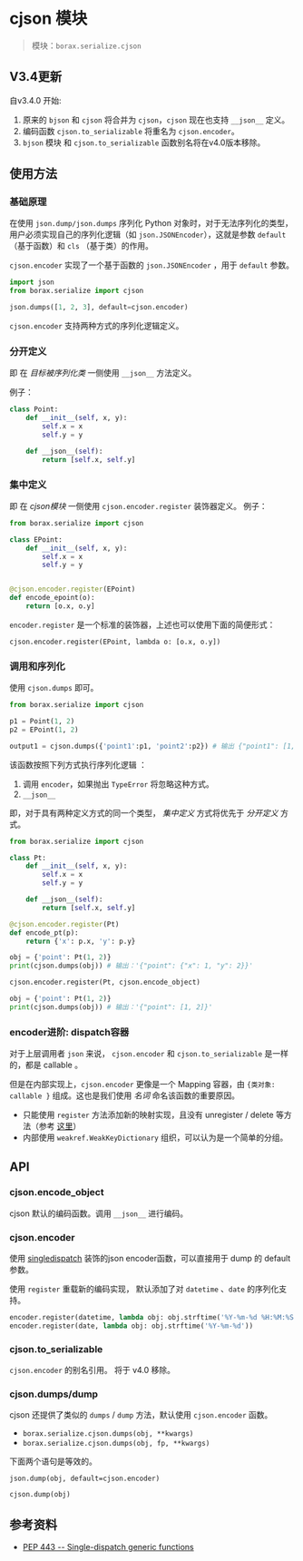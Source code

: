 # cjson 模块

> 模块：`borax.serialize.cjson`

## V3.4更新

自v3.4.0 开始:

1. 原来的 `bjson` 和 `cjson` 将合并为 `cjson`，`cjson` 现在也支持 `__json__` 定义。
2.  编码函数 `cjson.to_serializable` 将重名为 `cjson.encoder`。
3. `bjson` 模块 和 `cjson.to_serializable` 函数别名将在v4.0版本移除。

## 使用方法

### 基础原理

在使用 `json.dump/json.dumps` 序列化 Python 对象时，对于无法序列化的类型，用户必须实现自己的序列化逻辑（如 `json.JSONEncoder`），这就是参数 `default` （基于函数）和 `cls` （基于类）的作用。

`cjson.encoder` 实现了一个基于函数的 `json.JSONEncoder` ，用于 `default` 参数。

```python
import json
from borax.serialize import cjson

json.dumps([1, 2, 3], default=cjson.encoder)
```

`cjson.encoder` 支持两种方式的序列化逻辑定义。

### 分开定义

即 在 *目标被序列化类* 一侧使用 `__json__` 方法定义。

例子：

```python
class Point:
    def __init__(self, x, y):
        self.x = x
        self.y = y

    def __json__(self):
        return [self.x, self.y]
```

### 集中定义

即 在 *cjson模块* 一侧使用 `cjson.encoder.register` 装饰器定义。 例子：

```python
from borax.serialize import cjson

class EPoint:
    def __init__(self, x, y):
        self.x = x
        self.y = y


@cjson.encoder.register(EPoint)
def encode_epoint(o):
    return [o.x, o.y]
```

`encoder.register` 是一个标准的装饰器，上述也可以使用下面的简便形式：

```
cjson.encoder.register(EPoint, lambda o: [o.x, o.y])
```

### 调用和序列化


使用 `cjson.dumps` 即可。

```python
from borax.serialize import cjson

p1 = Point(1, 2)
p2 = EPoint(1, 2)

output1 = cjson.dumps({'point1':p1, 'point2':p2}) # 输出 {"point1": [1, 2], "point2": [1, 2]}

```

该函数按照下列方式执行序列化逻辑 ：

1. 调用 `encoder`，如果抛出 `TypeError` 将忽略这种方式。
2.  `__json__` 

即，对于具有两种定义方式的同一个类型， *集中定义* 方式将优先于 *分开定义* 方式。

```python
from borax.serialize import cjson

class Pt:
    def __init__(self, x, y):
        self.x = x
        self.y = y

    def __json__(self):
        return [self.x, self.y]

@cjson.encoder.register(Pt)
def encode_pt(p):
    return {'x': p.x, 'y': p.y}

obj = {'point': Pt(1, 2)}
print(cjson.dumps(obj)) # 输出：'{"point": {"x": 1, "y": 2}}'

cjson.encoder.register(Pt, cjson.encode_object)

obj = {'point': Pt(1, 2)}
print(cjson.dumps(obj)) # 输出：'{"point": [1, 2]}'

```

### encoder进阶: dispatch容器

对于上层调用者  `json`  来说， `cjson.encoder` 和 `cjson.to_serializable` 是一样的，都是 callable 。

但是在内部实现上，`cjson.encoder` 更像是一个 Mapping 容器，由 `{类对象: callable }` 组成。这也是我们使用 *名词* 命名该函数的重要原因。

- 只能使用 `register`  方法添加新的映射实现，且没有 unregister / delete 等方法（参考 [这里](https://stackoverflow.com/a/25951784)）
- 内部使用 `weakref.WeakKeyDictionary` 组织，可以认为是一个简单的分组。

## API

### cjson.encode_object

cjson 默认的编码函数。调用 `__json__` 进行编码。


###  cjson.encoder

使用 [singledispatch](https://docs.python.org/3/library/functools.html#functools.singledispatch) 装饰的json encoder函数，可以直接用于 dump 的 default 参数。

使用 `register` 重载新的编码实现， 默认添加了对 `datetime` 、`date` 的序列化支持。

```python
encoder.register(datetime, lambda obj: obj.strftime('%Y-%m-%d %H:%M:%S'))
encoder.register(date, lambda obj: obj.strftime('%Y-%m-%d'))
```

### cjson.to_serializable

`cjson.encoder` 的别名引用。 将于 v4.0 移除。

### cjson.dumps/dump

cjson 还提供了类似的 `dumps` / `dump` 方法，默认使用 `cjson.encoder` 函数。

- `borax.serialize.cjson.dumps(obj, **kwargs)` 
- `borax.serialize.cjson.dumps(obj, fp, **kwargs)` 

下面两个语句是等效的。

```
json.dump(obj, default=cjson.encoder)

cjson.dump(obj)
```

## 参考资料

- [PEP 443 -- Single-dispatch generic functions](https://www.python.org/dev/peps/pep-0443/)